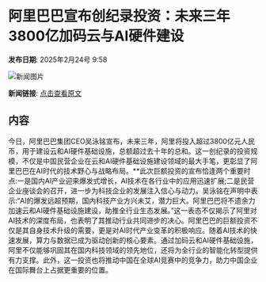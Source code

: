 # 阿里巴巴宣布创纪录投资：未来三年3800亿加码云与AI硬件建设

**发布日期**: 2025年2月24号 9:58

![新闻图片](https://pic.chinaz.com/picmap/201811151614000705_34.jpg)

**新闻链接**: [点击查看原文](https://www.aibase.com/zh/news/15636)

## 内容

今日，阿里巴巴集团CEO吴泳铭宣布，未来三年，阿里将投入超过3800亿元人民币，用于建设云和AI硬件基础设施，总额超过去十年的总和。这一创纪录的投资规模，不仅是中国民营企业在云和AI硬件基础设施建设领域的最大手笔，更彰显了阿里巴巴在AI时代的技术野心与战略布局。**此次巨额投资的宣布恰逢两个重要时点:一是国内AI产业迎来爆发式增长，AI技术在各行业中的应用迅速扩展;二是民营企业座谈会的召开，进一步为科技企业的发展注入信心与动力。吴泳铭在声明中表示:“AI的爆发远超预期，国内科技产业方兴未艾，潜力巨大。阿里巴巴将不遗余力加速云和AI硬件基础设施建设，助推全行业生态发展。”这一表态不仅揭示了阿里对AI技术的深度布局，也表明了其推动行业共同进步的决心。阿里巴巴的巨额投资不仅是其自身技术升级的需要，更是对AI时代产业变革的积极响应。随着AI技术的快速发展，算力与数据已成为驱动创新的核心要素。通过加码云和AI硬件基础设施，阿里不仅能够巩固其在国内科技领域的领先地位，还将为全行业的智能化转型提供有力支撑。此外，这一投资也将推动中国在全球AI竞赛中的竞争力，助力中国企业在国际舞台上占据更重要的位置。

